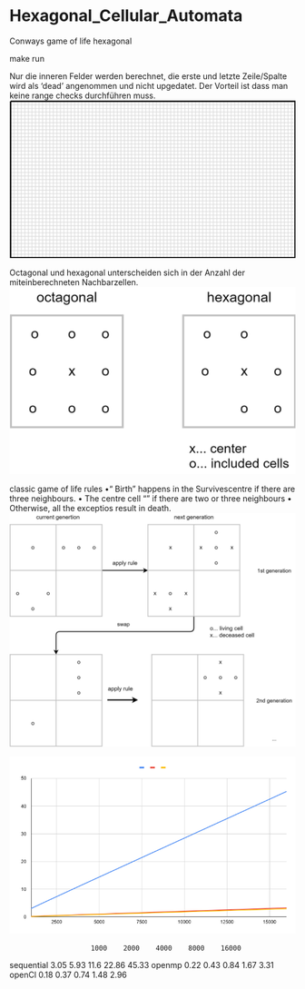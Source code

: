# Hexagonal_Cellular_Automata
Conways game of life hexagonal

make run

Nur die inneren Felder werden berechnet, die erste und letzte Zeile/Spalte wird als ‘dead’
angenommen und nicht upgedatet. Der Vorteil ist dass man keine range checks durchführen muss.
![GRID](grid.png)

Octagonal und hexagonal unterscheiden sich in der Anzahl der miteinberechneten 
Nachbarzellen.
![OCT](oct.png)

classic game of life rules
•“ Birth” happens in the Survivescentre if there are three neighbours.
• The centre cell “” if there are two or three neighbours
• Otherwise, all the exceptios result in death.
![GEN](gen.png)

![CHART](chart.png)

						1000	2000	4000	8000	16000
sequential	3.05	5.93	11.6	22.86	45.33
openmp			0.22	0.43	0.84	1.67	3.31
openCl			0.18	0.37	0.74	1.48	2.96
